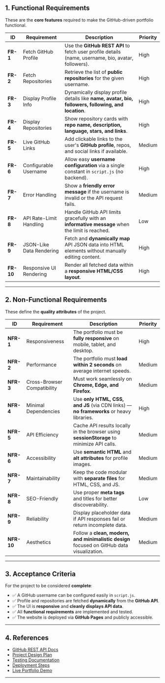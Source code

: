 ## **1. Functional Requirements**

These are the **core features** required to make the GitHub-driven portfolio functional.

| **ID**    | **Requirement**          | **Description**                                                                                     | **Priority** |
| --------- | ------------------------ | --------------------------------------------------------------------------------------------------- | ------------ |
| **FR-1**  | Fetch GitHub Profile     | Use the **GitHub REST API** to fetch user profile details (name, username, bio, avatar, followers). | High         |
| **FR-2**  | Fetch Repositories       | Retrieve the list of **public repositories** for the given username.                                | High         |
| **FR-3**  | Display Profile Info     | Dynamically display profile details like **name, avatar, bio, followers, following, and location**. | High         |
| **FR-4**  | Display Repositories     | Show repository cards with **repo name, description, language, stars, and links**.                  | High         |
| **FR-5**  | Live GitHub Links        | Add clickable links to the user's **GitHub profile**, repos, and social links if available.         | Medium       |
| **FR-6**  | Configurable Username    | Allow easy **username configuration** via a single constant in `script.js` (no backend).            | High         |
| **FR-7**  | Error Handling           | Show a **friendly error message** if the username is invalid or the API request fails.              | Medium       |
| **FR-8**  | API Rate-Limit Handling  | Handle GitHub API limits gracefully with an **informative message** when the limit is reached.      | Low          |
| **FR-9**  | JSON-Like Data Rendering | Fetch and **dynamically map** API JSON data into HTML elements without manually editing content.    | High         |
| **FR-10** | Responsive UI Rendering  | Render all fetched data within a **responsive HTML/CSS layout**.                                    | High         |

---

## **2. Non-Functional Requirements**

These define the **quality attributes** of the project.

| **ID**     | **Requirement**             | **Description**                                                                           | **Priority** |
| ---------- | --------------------------- | ----------------------------------------------------------------------------------------- | ------------ |
| **NFR-1**  | Responsiveness              | The portfolio must be **fully responsive** on mobile, tablet, and desktop.                | High         |
| **NFR-2**  | Performance                 | The portfolio must **load within 2 seconds** on average internet speeds.                  | Medium       |
| **NFR-3**  | Cross-Browser Compatibility | Must work seamlessly on **Chrome, Edge, and Firefox**.                                    | Medium       |
| **NFR-4**  | Minimal Dependencies        | Use **only HTML, CSS, and JS** (via CDN links) — **no frameworks** or heavy libraries.    | High         |
| **NFR-5**  | API Efficiency              | Cache API results locally in the browser using **sessionStorage** to minimize API calls.  | Medium       |
| **NFR-6**  | Accessibility               | Use **semantic HTML** and **alt attributes** for profile images.                          | Medium       |
| **NFR-7**  | Maintainability             | Keep the code modular with **separate files** for HTML, CSS, and JS.                      | Medium       |
| **NFR-8**  | SEO-Friendly                | Use proper **meta tags** and titles for better discoverability.                           | Low          |
| **NFR-9**  | Reliability                 | Display placeholder data if API responses fail or return incomplete data.                 | Medium       |
| **NFR-10** | Aesthetics                  | Follow a **clean, modern, and minimalistic design** focused on GitHub data visualization. | Medium       |

---

## **3. Acceptance Criteria**

For the project to be considered **complete**:

* ✅ A GitHub username can be configured easily in `script.js`.
* ✅ Profile and repositories are fetched **dynamically** from the **GitHub API**.
* ✅ The UI is **responsive** and **cleanly displays API data**.
* ✅ All **functional requirements** are implemented and tested.
* ✅ The website is deployed via **GitHub Pages** and publicly accessible.

---

## **4. References**

* [GitHub REST API Docs](https://docs.github.com/en/rest)
* [Project Design Plan](design.md)
* [Testing Documentation](testing.md)
* [Deployment Steps](deployment.md)
* [Live Portfolio Demo](https://github.com/Runarok/sdlc-portfolio-project)

---
